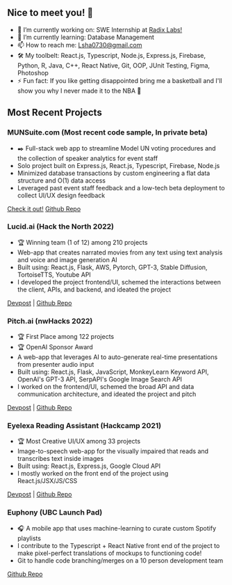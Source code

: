 ## Nice to meet you! 👋
- 🔭 I’m currently working on: SWE Internship at <a href="https://radix.bio">Radix Labs!</a>
- 🌱 I’m currently learning: Database Management
- 📫 How to reach me: Lsha0730@gmail.com
- 🛠️ My toolbelt: React.js, Typescript, Node.js, Express.js, Firebase, Python, R, Java, C++, React Native, Git, OOP, JUnit Testing, Figma, Photoshop
- ⚡ Fun fact: If you like getting disappointed bring me a basketball and I'll show you why I never made it to the NBA 🏀

## Most Recent Projects
### MUNSuite.com (Most recent code sample, In private beta)
<ul>
  <li>✒️ Full-stack web app to streamline Model UN voting procedures and the collection of speaker analytics for event staff</li>
  <li>Solo project built on Express.js, React.js, Typescript, Firebase, Node.js</li>
  <li>Minimized database transactions by custom engineering a flat data structure and O(1) data access</li>
  <li>Leveraged past event staff feedback and a low-tech beta deployment to collect UI/UX design feedback</li>
</ul>

<a href="https://munsuite.com">Check it out!</a>
<a href="https://github.com/lsha0730/digital-directive-system">Github Repo</a>

### Lucid.ai (Hack the North 2022)
<ul>
  <li>🏆 Winning team (1 of 12) among 210 projects</li>
  <li>Web-app that creates narrated movies from any text using text analysis and voice and image generation AI</li>
  <li>Built using: React.js, Flask, AWS, Pytorch, GPT-3, Stable Diffusion, TortoiseTTS, Youtube API</li>
  <li>I developed the project frontend/UI, schemed the interactions between the client, APIs, and backend, and ideated the project</li>
</ul>

<a href="https://devpost.com/software/lucid-ai-95nerk">Devpost</a> | <a href="https://github.com/underHA/htn-2022">Github Repo</a>

### Pitch.ai (nwHacks 2022)
<ul>
  <li>🏆 First Place among 122 projects</li>
  <li>🏆 OpenAI Sponsor Award</li>
  <li>A web-app that leverages AI to auto-generate real-time presentations from presenter audio input</li>
  <li>Built using: React.js, Flask, JavaScript, MonkeyLearn Keyword API, OpenAI's GPT-3 API, SerpAPI's Google Image Search API</li>
  <li>I worked on the frontend/UI, schemed the broad API and data communication architecture, and ideated the project and pitch</li>
</ul>

<a href="https://devpost.com/software/pitch-ai">Devpost</a> | <a href="https://github.com/underHA/nwhacks-2022/">Github Repo</a>


### Eyelexa Reading Assistant (Hackcamp 2021)
<ul>
  <li>🏆 Most Creative UI/UX among 33 projects</li>
  <li>Image-to-speech web-app for the visually impaired that reads and transcribes text inside images</li>
  <li>Built using: React.js, Express.js, Google Cloud API</li>
  <li>I mostly worked on the front end of the project using React.js/JSX/JS/CSS</li>
</ul>

<a href="https://devpost.com/software/eyelexa-reading-assistant">Devpost</a> | <a href="https://github.com/underHA/hackcamp-2021/">Github Repo</a>

### Euphony (UBC Launch Pad)
<ul>
  <li>🎧 A mobile app that uses machine-learning to curate custom Spotify playlists</li>
  <li>I contribute to the Typescript + React Native front end of the project to make pixel-perfect translations of mockups to functioning code!</li>
  <li>Git to handle code branching/merges on a 10 person development team</li>
</ul>

<a href="https://github.com/ubclaunchpad/spotify-gen">Github Repo</a>
